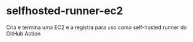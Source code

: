 # selfhosted-runner-ec2
Cria e termina uma EC2 e a registra para uso como self-hosted runner do GitHub Action
